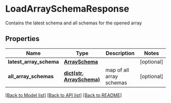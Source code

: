 # LoadArraySchemaResponse

Contains the latest schema and all schemas for the opened array

## Properties

| Name                    | Type                                         | Description              | Notes      |
| ----------------------- | -------------------------------------------- | ------------------------ | ---------- |
| **latest_array_schema** | [**ArraySchema**](ArraySchema.md)            |                          | [optional] |
| **all_array_schemas**   | [**dict(str, ArraySchema)**](ArraySchema.md) | map of all array schemas | [optional] |

[[Back to Model list]](../README.md#documentation-for-models) [[Back to API list]](../README.md#documentation-for-api-endpoints) [[Back to README]](../README.md)
